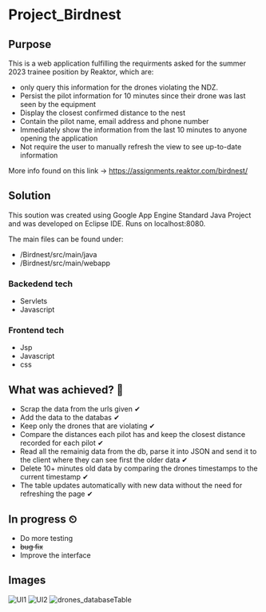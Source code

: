 # Project_Birdnest
## Purpose
This is a web application fulfilling the requirments asked for the summer 2023 trainee position by Reaktor, which are:<br>

- only query this information for the drones violating the NDZ.
- Persist the pilot information for 10 minutes since their drone was last seen by the equipment
- Display the closest confirmed distance to the nest
- Contain the pilot name, email address and phone number
- Immediately show the information from the last 10 minutes to anyone opening the application
- Not require the user to manually refresh the view to see up-to-date information

More info found on this link -> https://assignments.reaktor.com/birdnest/

## Solution
This soution was created using Google App Engine Standard Java Project and was developed on Eclipse IDE. Runs on localhost:8080.

The main files can be found under: <br>
- /Birdnest/src/main/java
- /Birdnest/src/main/webapp

### Backedend tech
- Servlets
- Javascript

### Frontend tech
- Jsp
- Javascript
- css

## What was achieved? 📝
- Scrap the data from the urls given ✔
- Add the data to the databas ✔
- Keep only the drones that are violating ✔
- Compare the distances each pilot has and keep the closest distance recorded for each pilot ✔
- Read all the remainig data from the db, parse it into JSON and send it to the client where they can see first the older data ✔
- Delete 10+ minutes old data by comparing the drones timestamps to the current timestamp ✔
- The table updates automatically with new data without the need for refreshing the page ✔

## In progress ⏲
- Do more testing
- <strike> bug fix </strike>
- Improve the interface

## Images

![UI1](https://user-images.githubusercontent.com/107993017/211383219-26f4ec1d-cf06-4cce-815f-5c4790a00dc5.png)
![UI2](https://user-images.githubusercontent.com/107993017/211383230-ace9a6b2-4b18-4756-9560-5313994dbf10.png)
![drones_databaseTable](https://user-images.githubusercontent.com/107993017/211171785-2a976ad6-05ac-4a36-ae93-a31044945422.png)


